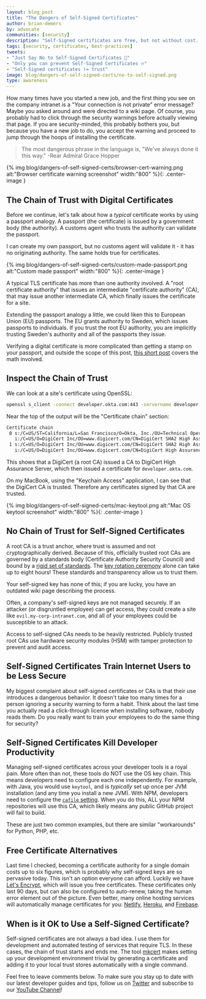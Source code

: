```yaml
---
layout: blog_post
title: "The Dangers of Self-Signed Certificates"
author: brian-demers
by: advocate
communities: [security]
description: "Self-Signed certificates are free, but not without cost. In this post you'll learn all about the dangers of self-signed certificates."
tags: [security, certificates, best-practices]
tweets:
- "Just Say No to Self-Signed Certificates 🚫"
- "Only you can prevent Self-Signed Certificates 🔥"
- "Self-Signed certificates != trust"
image: blog/dangers-of-self-signed-certs/no-to-self-signed.png
type: awareness
---
```


How many times have you started a new job, and the first thing you see on the company intranet is a "Your connection is not private" error message? Maybe you asked around and were directed to a wiki page. Of course, you probably had to click through the security warnings before actually viewing that page. If you are security-minded, this probably bothers you, but because you have a new job to do, you accept the warning and proceed to jump through the hoops of installing the certificate.

> The most dangerous phrase in the language is, "We've always done it this way." -Rear Admiral Grace Hopper

{% img blog/dangers-of-self-signed-certs/browser-cert-warning.png alt:"Browser certificate warning screenshot" width:"800" %}{: .center-image }

## The Chain of Trust with Digital Certificates

Before we continue, let's talk about how a _typical_ certificate works by using a passport analogy. A passport (the certificate) is issued by a government body (the authority).  A customs agent who trusts the authority can validate the passport.
 
I can create my own passport, but no customs agent will validate it - it has no originating authority. The same holds true for certificates.

{% img blog/dangers-of-self-signed-certs/custom-made-passport.png alt:"Custom made passport" width:"800" %}{: .center-image }


A typical TLS certificate has more than one authority involved. A "root certificate authority" that issues an intermediate "certificate authority" (CA), that may issue another intermediate CA, which finally issues the certificate for a site.

Extending the passport analogy a little, we could liken this to European Union (EU) passports. The EU grants authority to Sweden, which issues passports to individuals. If you trust the root EU authority, you are implicitly trusting Sweden's authority and all of the passports they issue.

Verifying a digital certificate is more complicated than getting a stamp on your passport, and outside the scope of this post, [this short post](https://www.onebigfluke.com/2013/11/public-key-crypto-math-explained.html) covers the math involved.

## Inspect the Chain of Trust

We can look at a site's certificate using OpenSSL:

```bash
openssl s_client -connect developer.okta.com:443 -servername developer.okta.com
```

Near the top of the output will be the "Certificate chain" section:

```txt
Certificate chain
 0 s:/C=US/ST=California/L=San Francisco/O=Okta, Inc./OU=Technical Operations/CN=developer.okta.com
   i:/C=US/O=DigiCert Inc/OU=www.digicert.com/CN=DigiCert SHA2 High Assurance Server CA
 1 s:/C=US/O=DigiCert Inc/OU=www.digicert.com/CN=DigiCert SHA2 High Assurance Server CA
   i:/C=US/O=DigiCert Inc/OU=www.digicert.com/CN=DigiCert High Assurance EV Root CA
```

This shows that a DigiCert (a root CA) issued a CA to DigiCert High Assurance Server, which then issued a certificate for `developer.okta.com`.

On my MacBook, using the "Keychain Access" application, I can see that the DigiCert CA is trusted. Therefore any certificates signed by that CA are trusted.

{% img blog/dangers-of-self-signed-certs/mac-keytool.png alt:"Mac OS keytool screenshot" width:"800" %}{: .center-image }

## No Chain of Trust for Self-Signed Certificates

A root CA is a trust anchor, where trust is assumed and not cryptographically derived. Because of this, officially trusted root CAs are governed by a standards body (Certificate Authority Security Council) and bound by a [rigid set of standards](https://www.infoworld.com/article/3148691/finally-a-minimum-standard-for-certificate-authorities.html). The [key rotation ceremony](https://kimdavies.com/key-ceremony-primer/) alone can take up to eight hours! These standards and transparency allow us to trust them.

Your self-signed key has none of this; if you are lucky, you have an outdated wiki page describing the process.

Often, a company's self-signed keys are not managed securely. If an attacker (or disgruntled employee) can get access, they could create a site like `evil.my-corp-intranet.com`, and all of your employees could be susceptible to an attack.

Access to self-signed CAs needs to be heavily restricted. Publicly trusted root CAs use hardware security modules (HSM) with tamper protection to prevent and audit access.

## Self-Signed Certificates Train Internet Users to be Less Secure

My biggest complaint about self-signed certificates or CAs is that their use introduces a dangerous behavior. It doesn't take too many times for a person ignoring a security warning to form a habit. Think about the last time you actually read a click-through license when installing software, nobody reads them. Do you really want to train your employees to do the same thing for security?

## Self-Signed Certificates Kill Developer Productivity

Managing self-signed certificates across your developer tools is a royal pain. More often than not, these tools do NOT use the OS key chain. This means developers need to configure each one independently. For example, with Java, you would use `keytool`, and is _typically_ set up once per JVM installation (and any time you install a new JVM). With NPM, developers need to configure the [`cafile` setting](https://docs.npmjs.com/misc/config#cafile). When you do this, ALL your NPM repositories will use this CA, which likely means any public GitHub project will fail to build.

These are just two common examples, but there are similar "workarounds" for Python, PHP, etc.

## Free Certificate Alternatives

Last time I checked, becoming a certificate authority for a single domain costs up to six figures, which is probably why self-signed keys are so pervasive today. This isn't an option everyone can afford. Luckily we have [Let's Encrypt](https://letsencrypt.org/), which will issue you free certificates. These certificates only last 90 days, but can also be configured to auto-renew, taking the human error element out of the picture. Even better, many online hosting services will automatically manage certificates for you: [Netlify](https://docs.netlify.com/domains-https/https-ssl/#certificate-service-types), [Heroku](https://devcenter.heroku.com/articles/automated-certificate-management), and [Firebase](https://firebase.google.com/docs/hosting/custom-domain).

## When is it OK to Use a Self-Signed Certificate?

Self-signed certificates are not always a bad idea. I use them for development and automated testing of services that require TLS. In these cases, the chain of trust starts and ends me. The tool [mkcert](https://mkcert.dev/) makes setting up your development environment trivial by generating a certificate and adding it to your local trust stores automatically with a single command. 

Feel free to leave comments below. To make sure you stay up to date with our latest developer guides and tips, follow us on [Twitter](https://twitter.com/oktadev) and subscribe to our [YouTube Channel](https://www.youtube.com/c/oktadev)!
